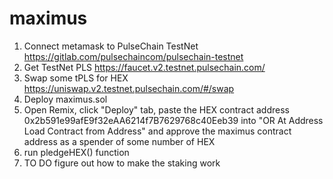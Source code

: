 # maximus

1. Connect metamask to PulseChain TestNet https://gitlab.com/pulsechaincom/pulsechain-testnet
2. Get TestNet PLS https://faucet.v2.testnet.pulsechain.com/
3. Swap some tPLS for HEX https://uniswap.v2.testnet.pulsechain.com/#/swap
4. Deploy maximus.sol
5. Open Remix, click "Deploy" tab, paste the HEX contract address 0x2b591e99afE9f32eAA6214f7B7629768c40Eeb39 into "OR At Address Load Contract from Address" and approve the maximus contract address as a spender of some number of HEX
6. run pledgeHEX() function
7. TO DO figure out how to make the staking work
